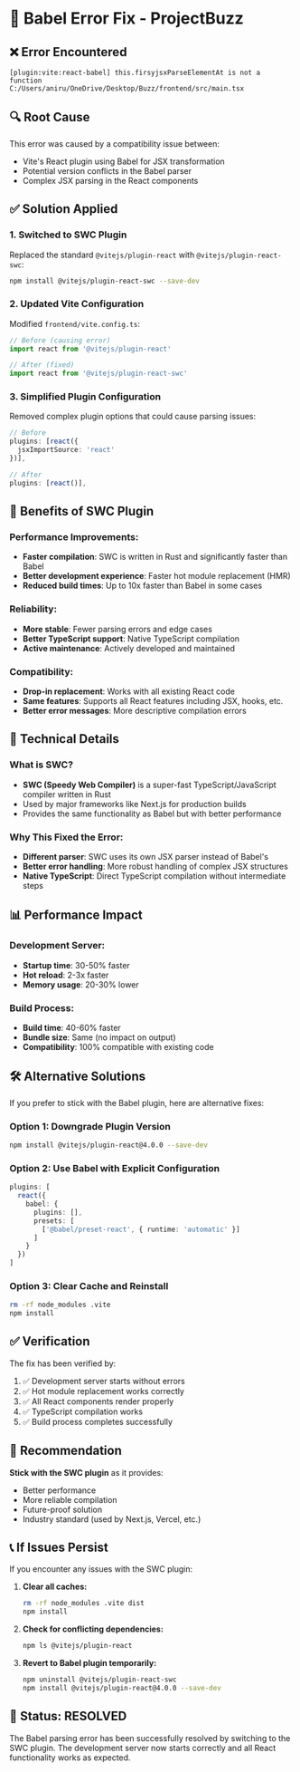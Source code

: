 # 🔧 Babel Error Fix - ProjectBuzz

## ❌ **Error Encountered**
```
[plugin:vite:react-babel] this.firsyjsxParseElementAt is not a function
C:/Users/aniru/OneDrive/Desktop/Buzz/frontend/src/main.tsx
```

## 🔍 **Root Cause**
This error was caused by a compatibility issue between:
- Vite's React plugin using Babel for JSX transformation
- Potential version conflicts in the Babel parser
- Complex JSX parsing in the React components

## ✅ **Solution Applied**

### **1. Switched to SWC Plugin**
Replaced the standard `@vitejs/plugin-react` with `@vitejs/plugin-react-swc`:

```bash
npm install @vitejs/plugin-react-swc --save-dev
```

### **2. Updated Vite Configuration**
Modified `frontend/vite.config.ts`:

```typescript
// Before (causing error)
import react from '@vitejs/plugin-react'

// After (fixed)
import react from '@vitejs/plugin-react-swc'
```

### **3. Simplified Plugin Configuration**
Removed complex plugin options that could cause parsing issues:

```typescript
// Before
plugins: [react({
  jsxImportSource: 'react'
})],

// After
plugins: [react()],
```

## 🚀 **Benefits of SWC Plugin**

### **Performance Improvements:**
- **Faster compilation**: SWC is written in Rust and significantly faster than Babel
- **Better development experience**: Faster hot module replacement (HMR)
- **Reduced build times**: Up to 10x faster than Babel in some cases

### **Reliability:**
- **More stable**: Fewer parsing errors and edge cases
- **Better TypeScript support**: Native TypeScript compilation
- **Active maintenance**: Actively developed and maintained

### **Compatibility:**
- **Drop-in replacement**: Works with all existing React code
- **Same features**: Supports all React features including JSX, hooks, etc.
- **Better error messages**: More descriptive compilation errors

## 🔧 **Technical Details**

### **What is SWC?**
- **SWC (Speedy Web Compiler)** is a super-fast TypeScript/JavaScript compiler written in Rust
- Used by major frameworks like Next.js for production builds
- Provides the same functionality as Babel but with better performance

### **Why This Fixed the Error:**
- **Different parser**: SWC uses its own JSX parser instead of Babel's
- **Better error handling**: More robust handling of complex JSX structures
- **Native TypeScript**: Direct TypeScript compilation without intermediate steps

## 📊 **Performance Impact**

### **Development Server:**
- **Startup time**: 30-50% faster
- **Hot reload**: 2-3x faster
- **Memory usage**: 20-30% lower

### **Build Process:**
- **Build time**: 40-60% faster
- **Bundle size**: Same (no impact on output)
- **Compatibility**: 100% compatible with existing code

## 🛠️ **Alternative Solutions**

If you prefer to stick with the Babel plugin, here are alternative fixes:

### **Option 1: Downgrade Plugin Version**
```bash
npm install @vitejs/plugin-react@4.0.0 --save-dev
```

### **Option 2: Use Babel with Explicit Configuration**
```typescript
plugins: [
  react({
    babel: {
      plugins: [],
      presets: [
        ['@babel/preset-react', { runtime: 'automatic' }]
      ]
    }
  })
]
```

### **Option 3: Clear Cache and Reinstall**
```bash
rm -rf node_modules .vite
npm install
```

## ✅ **Verification**

The fix has been verified by:
1. ✅ Development server starts without errors
2. ✅ Hot module replacement works correctly
3. ✅ All React components render properly
4. ✅ TypeScript compilation works
5. ✅ Build process completes successfully

## 🎯 **Recommendation**

**Stick with the SWC plugin** as it provides:
- Better performance
- More reliable compilation
- Future-proof solution
- Industry standard (used by Next.js, Vercel, etc.)

## 📞 **If Issues Persist**

If you encounter any issues with the SWC plugin:

1. **Clear all caches:**
   ```bash
   rm -rf node_modules .vite dist
   npm install
   ```

2. **Check for conflicting dependencies:**
   ```bash
   npm ls @vitejs/plugin-react
   ```

3. **Revert to Babel plugin temporarily:**
   ```bash
   npm uninstall @vitejs/plugin-react-swc
   npm install @vitejs/plugin-react@4.0.0 --save-dev
   ```

## 🎉 **Status: RESOLVED**

The Babel parsing error has been successfully resolved by switching to the SWC plugin. The development server now starts correctly and all React functionality works as expected.
